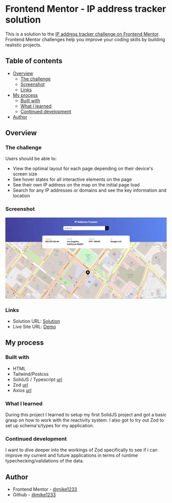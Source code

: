 # Frontend Mentor - IP address tracker solution

This is a solution to the [IP address tracker challenge on Frontend Mentor](https://www.frontendmentor.io/challenges/ip-address-tracker-I8-0yYAH0). Frontend Mentor challenges help you improve your coding skills by building realistic projects.

## Table of contents

- [Overview](#overview)
  - [The challenge](#the-challenge)
  - [Screenshot](#screenshot)
  - [Links](#links)
- [My process](#my-process)
  - [Built with](#built-with)
  - [What I learned](#what-i-learned)
  - [Continued development](#continued-development)
- [Author](#author)

## Overview

### The challenge

Users should be able to:

- View the optimal layout for each page depending on their device's screen size
- See hover states for all interactive elements on the page
- See their own IP address on the map on the initial page load
- Search for any IP addresses or domains and see the key information and location

### Screenshot

![](./screenshot.jpg)

### Links

- Solution URL: [Solution](https://www.frontendmentor.io/solutions/ip-address-tracker-made-with-solidjstypescript-and-tailwind-9LsdfJlLsJ)
- Live Site URL: [Demo](https://mike1233.github.io/IP-Address-Tracker-SolidJS/)

## My process

### Built with

- HTML
- Tailwind/Postcss
- SolidJS / Typescript [url](https://www.solidjs.com/guides/getting-started#try-solid)
- Zod [url](https://github.com/colinhacks/zod)
- Axios [url](https://axios-http.com/docs/intro)

### What I learned

During this project I learned to setup my first SolidJS project and got a basic grasp on how to work with the reactivity system. I also got to try out Zod to set up schema's/types for my application.

### Continued development

I want to dive deeper into the workings of Zod specifically to see if i can improve my current and future applications in terms of runtime typechecking/validations of the data.

## Author

- Frontend Mentor - [@mike1233](https://www.frontendmentor.io/profile/mike1233)
- Github - [@mike1233](https://github.com/mike1233)
